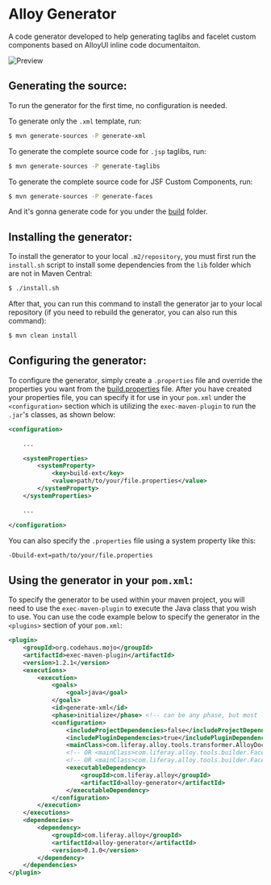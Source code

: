 # Alloy Generator

A code generator developed to help generating taglibs and facelet custom components based on AlloyUI inline code documentaiton.

![Preview](http://s17.postimg.org/4a9rf4nq7/Screen_Shot_2013_12_23_at_8_32_57_PM.png)

## Generating the source: 

To run the generator for the first time, no configuration is needed.

To generate only the `.xml` template, run:

```sh
$ mvn generate-sources -P generate-xml 
```

To generate the complete source code for `.jsp` taglibs, run:

```sh
$ mvn generate-sources -P generate-taglibs
```

To generate the complete source code for JSF Custom Components, run:

```sh
$ mvn generate-sources -P generate-faces
```

And it's gonna generate code for you under the [build](build) folder.

## Installing the generator:

To install the generator to your local `.m2/repository`, you must first run the `install.sh` script to install some dependencies from the `lib` folder which are not in Maven Central:

```sh
$ ./install.sh
```

After that, you can run this command to install the generator jar to your local repository (if you need to rebuild the generator, you can also run this command):

```sh
$ mvn clean install
```

## Configuring the generator: 

To configure the generator, simply create a `.properties` file and override the properties you want from the [build.properties](build.properties) file. After you have created your properties file, you can specify it for use in your `pom.xml` under the `<configuration>` section which is utilizing the `exec-maven-plugin` to run the `.jar`'s classes, as shown below:

```xml
<configuration>

	...

	<systemProperties>
		<systemProperty>
			<key>build-ext</key>
			<value>path/to/your/file.properties</value>
		</systemProperty>
	</systemProperties>

	...

</configuration>
```

You can also specify the `.properties` file using a system property like this:

```sh
-Dbuild-ext=path/to/your/file.properties
```

## Using the generator in your `pom.xml`:

To specify the generator to be used within your maven project, you will need to use the `exec-maven-plugin` to execute the Java class that you wish to use. You can use the code example below to specify the generator in the `<plugins>` section of your `pom.xml`:

```xml
<plugin>
	<groupId>org.codehaus.mojo</groupId>
	<artifactId>exec-maven-plugin</artifactId>
	<version>1.2.1</version>
	<executions>
		<execution>
			<goals>
				<goal>java</goal>
			</goals>
			<id>generate-xml</id>
			<phase>initialize</phase> <!-- can be any phase, but most likely you will want to use "initialize" or "generate-sources" -->
			<configuration>
				<includeProjectDependencies>false</includeProjectDependencies>
				<includePluginDependencies>true</includePluginDependencies>
				<mainClass>com.liferay.alloy.tools.transformer.AlloyDocsTransformer</mainClass>
				<!-- OR <mainClass>com.liferay.alloy.tools.builder.FacesBuilder.java</mainClass> <!-- If you want to use the Faces builder -->
				<!-- OR <mainClass>com.liferay.alloy.tools.builder.FacesBuilder.java</mainClass> <!-- If you want to use the Taglib builder --> 
				<executableDependency>
					<groupId>com.liferay.alloy</groupId>
					<artifactId>alloy-generator</artifactId>
				</executableDependency>
			</configuration>
		</execution>
	</executions>
	<dependencies>
		<dependency>
			<groupId>com.liferay.alloy</groupId>
			<artifactId>alloy-generator</artifactId>
			<version>0.1.0</version>
		</dependency>
	</dependencies>
</plugin>
```
